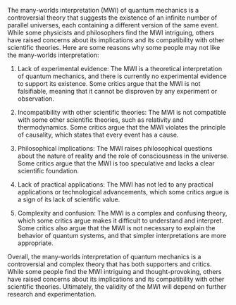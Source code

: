 The many-worlds interpretation (MWI) of quantum mechanics is a controversial theory that suggests the existence of an infinite number of parallel universes, each containing a different version of the same event. While some physicists and philosophers find the MWI intriguing, others have raised concerns about its implications and its compatibility with other scientific theories. Here are some reasons why some people may not like the many-worlds interpretation:

1. Lack of experimental evidence: The MWI is a theoretical interpretation of quantum mechanics, and there is currently no experimental evidence to support its existence. Some critics argue that the MWI is not falsifiable, meaning that it cannot be disproven by any experiment or observation.

2. Incompatibility with other scientific theories: The MWI is not compatible with some other scientific theories, such as relativity and thermodynamics. Some critics argue that the MWI violates the principle of causality, which states that every event has a cause.

3. Philosophical implications: The MWI raises philosophical questions about the nature of reality and the role of consciousness in the universe. Some critics argue that the MWI is too speculative and lacks a clear scientific foundation.

4. Lack of practical applications: The MWI has not led to any practical applications or technological advancements, which some critics argue is a sign of its lack of scientific value.

5. Complexity and confusion: The MWI is a complex and confusing theory, which some critics argue makes it difficult to understand and interpret. Some critics also argue that the MWI is not necessary to explain the behavior of quantum systems, and that simpler interpretations are more appropriate.

Overall, the many-worlds interpretation of quantum mechanics is a controversial and complex theory that has both supporters and critics. While some people find the MWI intriguing and thought-provoking, others have raised concerns about its implications and its compatibility with other scientific theories. Ultimately, the validity of the MWI will depend on further research and experimentation.